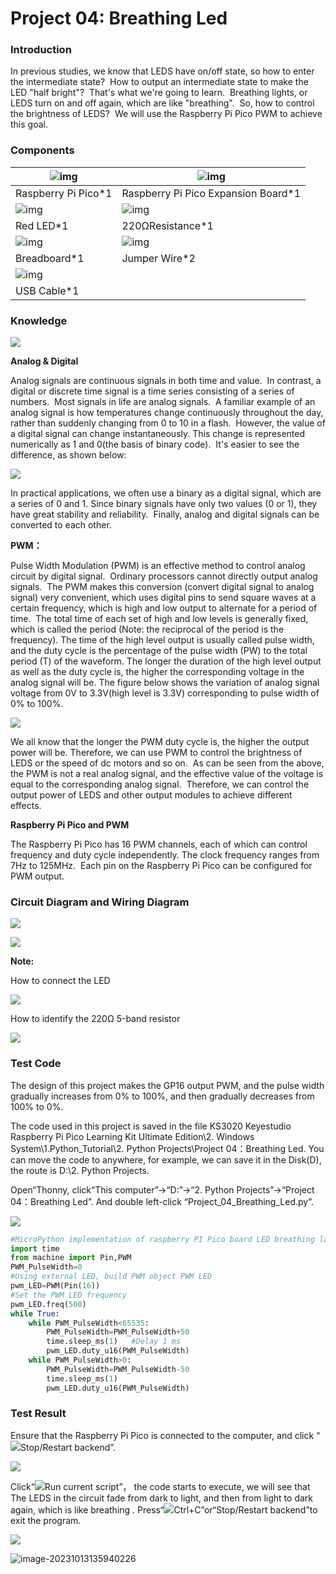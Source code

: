 # Project 04: Breathing Led

### **Introduction**

In previous studies, we know that LEDS have on/off state, so how to enter the intermediate state?  How to output an intermediate state to make the LED "half bright"?  That's what we're going to learn.  Breathing lights, or LEDS turn on and off again, which are like "breathing".  So, how to control the brightness of LEDS?  We will use the Raspberry Pi Pico PWM to achieve this goal.  

### **Components**

| ![img](media/wps111.png) | ![img](media/wps112.jpg)            |
| ------------------------ | ----------------------------------- |
| Raspberry Pi Pico*1      | Raspberry Pi Pico Expansion Board*1 |
| ![img](media/wps113.jpg) | ![img](media/wps114.jpg)            |
| Red LED*1                | 220ΩResistance*1                    |
| ![img](media/wps115.jpg) | ![img](media/wps116.jpg)            |
| Breadboard*1             | Jumper Wire*2                       |
| ![img](media/wps117.jpg) |                                     |
| USB Cable*1              |                                     |

### **Knowledge**

![](/media/6549bdbfd4e7b6b2b341012105d655e8.png)

**Analog & Digital**

Analog signals are continuous signals in both time and value.  In contrast, a digital or discrete time signal is a time series consisting of a series of numbers.  Most signals in life are analog signals.  A familiar example of an analog signal is how temperatures change continuously throughout the day, rather than suddenly changing from 0 to 10 in a flash.  However, the value of a digital signal can change instantaneously. This change is represented numerically as 1 and 0(the basis of binary code).  It's easier to see the difference, as shown below:

![](/media/4bdf6127e563b453a1fd8953b4ebb277.png)

In practical applications, we often use a binary as a digital signal, which are a series of 0 and 1. Since binary signals have only two values (0 or 1), they have great stability and reliability.  Finally, analog and digital signals can be converted to each other. 

**PWM：**

Pulse Width Modulation (PWM) is an effective method to control analog circuit by digital signal.  Ordinary processors cannot directly output analog signals.  The PWM makes this conversion (convert digital signal to analog signal) very convenient, which uses digital pins to send square waves at a certain frequency, which is high and low output to alternate for a period of time.  The total time of each set of high and low levels is generally fixed, which is called the period (Note: the reciprocal of the period is the frequency). The time of the high level output is usually called pulse width, and the duty cycle is the percentage of the pulse width (PW) to the total period (T) of the waveform. The longer the duration of the high level output as well as the duty cycle is, the higher the corresponding voltage in the analog signal will be. The figure below shows the variation of analog signal voltage from 0V to 3.3V(high level is 3.3V) corresponding to pulse width of 0% to 100%.  

![](/media/a439e1bd8a4578b43b7188c821d58594.jpeg)

We all know that the longer the PWM duty cycle is, the higher the output power will be. Therefore, we can use PWM to control the brightness of LEDS or the speed of dc motors and so on.  As can be seen from the above, the PWM is not a real analog signal, and the effective value of the voltage is equal to the corresponding analog signal.  Therefore, we can control the output power of LEDS and other output modules to achieve different effects.

**Raspberry Pi Pico and PWM**

The Raspberry Pi Pico has 16 PWM channels, each of which can control frequency and duty cycle independently. The clock frequency ranges from 7Hz to 125MHz.  Each pin on the Raspberry Pi Pico can be configured for PWM output.  

### **Circuit Diagram and** **Wiring Diagram**

![](/media/cb069d7553d861e3293d8bdbe85bbd05.png)

![](/media/898285da10fa9b39e52a02bc68758d27.png)

**Note:**

How to connect the LED

![](/media/42ff6f405dfa128593827de5aa03e94b.png)

How to identify the 220Ω 5-band resistor

![](/media/55c0199544e9819328f6d5778f10d7d0.png)

### **Test Code**

The design of this project makes the GP16 output PWM, and the pulse width gradually increases from 0% to 100%, and then gradually decreases from 100% to 0%.  

The code used in this project is saved in the file KS3020 Keyestudio Raspberry Pi Pico Learning Kit Ultimate Edition\\2. Windows System\\1.Python\_Tutorial\\2. Python Projects\\Project 04：Breathing Led. You can move the code to anywhere, for example, we can save it in the Disk(D), the route is D:\\2. Python Projects.

Open“Thonny, click“This computer”→“D:”→“2. Python Projects”→“Project 04：Breathing Led”. And double left-click “Project\_04\_Breathing\_Led.py”.

![](/media/d0616993fc8b1deb9db4414e3146e602.png)

```python
#MicroPython implementation of raspberry PI Pico board LED breathing lamp program example
import time
from machine import Pin,PWM
PWM_PulseWidth=0
#Using external LED, build PWM object PWM LED
pwm_LED=PWM(Pin(16))
#Set the PWM LED frequency
pwm_LED.freq(500)
while True:
    while PWM_PulseWidth<65535:
        PWM_PulseWidth=PWM_PulseWidth+50
        time.sleep_ms(1)   #Delay 1 ms 
        pwm_LED.duty_u16(PWM_PulseWidth)
    while PWM_PulseWidth>0:
        PWM_PulseWidth=PWM_PulseWidth-50
        time.sleep_ms(1)
        pwm_LED.duty_u16(PWM_PulseWidth)
```

### **Test Result**

Ensure that the Raspberry Pi Pico is connected to the computer, and click “![](/media/27451c8a9c13e29d02bc0f5831cfaf1f.png)Stop/Restart backend”.

![](/media/4daa8b74aec8af6056ec2a61ebabf397.png)

Click“![](/media/da852227207616ccd9aff28f19e02690.png)Run current script”， the code starts to execute, we will see that The LEDS in the circuit fade from dark to light, and then from light to dark again, which is like breathing . Press“![](/media/27451c8a9c13e29d02bc0f5831cfaf1f.png)Ctrl+C”or“Stop/Restart backend”to exit the program.

![](/media/957f4e2178c1126f724bc8e012568e31.png)

![image-20231013135940226](media/image-20231013135940226.png)
